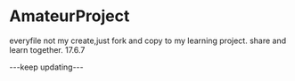 # AmateurProject
everyfile not my create,just fork and copy to my learning project.
share and learn together.
17.6.7

---keep updating---
